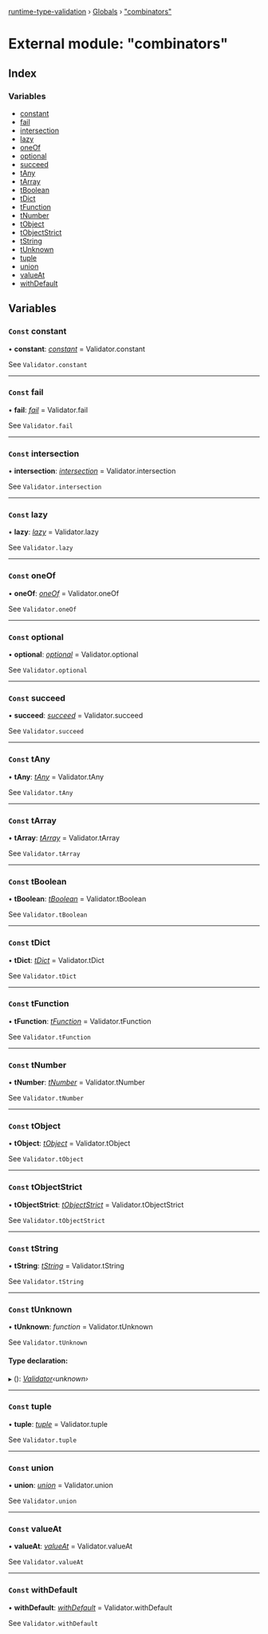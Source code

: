 [runtime-type-validation](../README.md) › [Globals](../globals.md) › ["combinators"](_combinators_.md)

# External module: "combinators"

## Index

### Variables

* [constant](_combinators_.md#const-constant)
* [fail](_combinators_.md#const-fail)
* [intersection](_combinators_.md#const-intersection)
* [lazy](_combinators_.md#const-lazy)
* [oneOf](_combinators_.md#const-oneof)
* [optional](_combinators_.md#const-optional)
* [succeed](_combinators_.md#const-succeed)
* [tAny](_combinators_.md#const-tany)
* [tArray](_combinators_.md#const-tarray)
* [tBoolean](_combinators_.md#const-tboolean)
* [tDict](_combinators_.md#const-tdict)
* [tFunction](_combinators_.md#const-tfunction)
* [tNumber](_combinators_.md#const-tnumber)
* [tObject](_combinators_.md#const-tobject)
* [tObjectStrict](_combinators_.md#const-tobjectstrict)
* [tString](_combinators_.md#const-tstring)
* [tUnknown](_combinators_.md#const-tunknown)
* [tuple](_combinators_.md#const-tuple)
* [union](_combinators_.md#const-union)
* [valueAt](_combinators_.md#const-valueat)
* [withDefault](_combinators_.md#const-withdefault)

## Variables

### `Const` constant

• **constant**: *[constant](../classes/_validator_.validator.md#static-constant)* =  Validator.constant

See `Validator.constant`

___

### `Const` fail

• **fail**: *[fail](undefined)* =  Validator.fail

See `Validator.fail`

___

### `Const` intersection

• **intersection**: *[intersection](../classes/_validator_.validator.md#static-intersection)* =  Validator.intersection

See `Validator.intersection`

___

### `Const` lazy

• **lazy**: *[lazy](undefined)* =  Validator.lazy

See `Validator.lazy`

___

### `Const` oneOf

• **oneOf**: *[oneOf](undefined)* =  Validator.oneOf

See `Validator.oneOf`

___

### `Const` optional

• **optional**: *[optional](undefined)* =  Validator.optional

See `Validator.optional`

___

### `Const` succeed

• **succeed**: *[succeed](undefined)* =  Validator.succeed

See `Validator.succeed`

___

### `Const` tAny

• **tAny**: *[tAny](undefined)* =  Validator.tAny

See `Validator.tAny`

___

### `Const` tArray

• **tArray**: *[tArray](../classes/_validator_.validator.md#static-tarray)* =  Validator.tArray

See `Validator.tArray`

___

### `Const` tBoolean

• **tBoolean**: *[tBoolean](../classes/_validator_.validator.md#static-tboolean)* =  Validator.tBoolean

See `Validator.tBoolean`

___

### `Const` tDict

• **tDict**: *[tDict](undefined)* =  Validator.tDict

See `Validator.tDict`

___

### `Const` tFunction

• **tFunction**: *[tFunction](../classes/_validator_.validator.md#static-tfunction)* =  Validator.tFunction

See `Validator.tFunction`

___

### `Const` tNumber

• **tNumber**: *[tNumber](../classes/_validator_.validator.md#static-tnumber)* =  Validator.tNumber

See `Validator.tNumber`

___

### `Const` tObject

• **tObject**: *[tObject](../classes/_validator_.validator.md#static-tobject)* =  Validator.tObject

See `Validator.tObject`

___

### `Const` tObjectStrict

• **tObjectStrict**: *[tObjectStrict](../classes/_validator_.validator.md#static-tobjectstrict)* =  Validator.tObjectStrict

See `Validator.tObjectStrict`

___

### `Const` tString

• **tString**: *[tString](../classes/_validator_.validator.md#static-tstring)* =  Validator.tString

See `Validator.tString`

___

### `Const` tUnknown

• **tUnknown**: *function* =  Validator.tUnknown

See `Validator.tUnknown`

#### Type declaration:

▸ (): *[Validator](../classes/_validator_.validator.md)‹unknown›*

___

### `Const` tuple

• **tuple**: *[tuple](../classes/_validator_.validator.md#static-tuple)* =  Validator.tuple

See `Validator.tuple`

___

### `Const` union

• **union**: *[union](../classes/_validator_.validator.md#static-union)* =  Validator.union

See `Validator.union`

___

### `Const` valueAt

• **valueAt**: *[valueAt](undefined)* =  Validator.valueAt

See `Validator.valueAt`

___

### `Const` withDefault

• **withDefault**: *[withDefault](undefined)* =  Validator.withDefault

See `Validator.withDefault`
